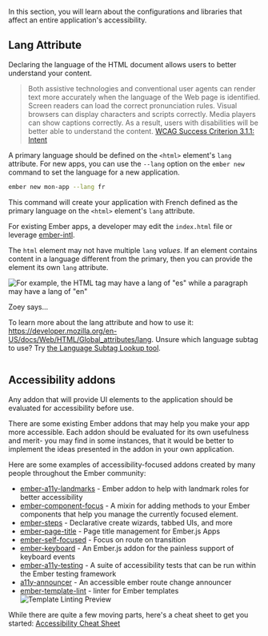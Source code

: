 In this section, you will learn about the configurations and libraries that affect an entire application's accessibility.

## Lang Attribute

Declaring the language of the HTML document allows users to better understand your content.

> Both assistive technologies and conventional user agents can render text more accurately when the language of the Web page is identified. Screen readers can load the correct pronunciation rules. Visual browsers can display characters and scripts correctly. Media players can show captions correctly. As a result, users with disabilities will be better able to understand the content.
> [WCAG Success Criterion 3.1.1: Intent](https://www.w3.org/WAI/WCAG21/Understanding/language-of-page.html#intent)

A primary language should be defined on the `<html>` element's `lang` attribute. For new apps, you can use the `--lang` option on the `ember new` command to set the language for a new application.

```bash
ember new mon-app --lang fr
```

This command will create your application with French defined as the primary language
on the `<html>` element's `lang` attribute.

For existing Ember apps, a developer may edit the `index.html` file or leverage [ember-intl](https://github.com/ember-intl/ember-intl).

The `html` element may not have multiple `lang` _values_. If an element contains content in a language different from the primary, then you can provide the element its own `lang` attribute.

![For example, the HTML tag may have a lang of "es" while a paragraph may have a lang of "en"](/images/accessibility/application-considerations/lang.png)

<div class="cta">
  <div class="cta-note">
    <div class="cta-note-body">
      <div class="cta-note-heading">Zoey says...</div>
      <div class="cta-note-message">
        <p>
        To learn more about the lang attribute and how to use it: <a href="https://developer.mozilla.org/en-US/docs/Web/HTML/Global_attributes/lang">https://developer.mozilla.org/en-US/docs/Web/HTML/Global_attributes/lang</a>. Unsure which language subtag to use? Try <a href="https://r12a.github.io/app-subtags/">the Language Subtag Lookup tool</a>.
        </p>
      </div>
    </div>
    <img src="/images/mascots/zoey.png" role="presentation" alt="">
  </div>
</div>

## Accessibility addons

Any addon that will provide UI elements to the application should be evaluated for accessibility before use.

There are some existing Ember addons that may help you make your app more accessible. Each addon should be evaluated for its own usefulness and merit- you may find in some instances, that it would be better to implement the ideas presented in the addon in your own application.

Here are some examples of accessibility-focused addons created by many people throughout the Ember community:

- [ember-a11y-landmarks](https://github.com/ember-a11y/ember-a11y-landmarks) - Ember addon to help with landmark roles for better accessibility
- [ember-component-focus](https://github.com/ember-a11y/ember-component-focus) - A mixin for adding methods to your Ember components that help you manage the currently focused element.
- [ember-steps](https://github.com/rwjblue/ember-steps) - Declarative create wizards, tabbed UIs, and more
- [ember-page-title](https://github.com/tim-evans/ember-page-title) - Page title management for Ember.js Apps
- [ember-self-focused](https://github.com/linkedin/self-focused/tree/master/packages/ember-self-focused) - Focus on route on transition
- [ember-keyboard](https://github.com/patience-tema-baron/ember-keyboard) - An Ember.js addon for the painless support of keyboard events
- [ember-a11y-testing](https://github.com/ember-a11y/ember-a11y-testing) - A suite of accessibility tests that can be run within the Ember testing framework
- [a11y-announcer](https://github.com/ember-a11y/a11y-announcer) - An accessible ember route change announcer
- [ember-template-lint](https://github.com/ember-template-lint/ember-template-lint) - linter for Ember templates
  ![Template Linting Preview](/images/accessibility/application-considerations/template-lint.png)

While there are quite a few moving parts, here's a cheat sheet to get you started: [Accessibility Cheat Sheet](https://moritzgiessmann.de/accessibility-cheatsheet/)
